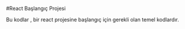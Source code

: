 #React Başlangıç Projesi

Bu kodlar , bir react projesine başlangıç için gerekli olan temel kodlardır.